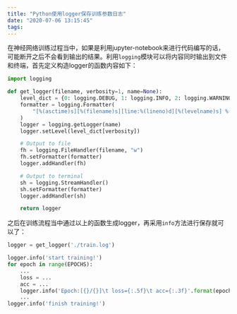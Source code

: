 ```yaml
---
title: "Python使用logger保存训练参数日志"
date: "2020-07-06 13:15:45"
tags:
---
```


在神经网络训练过程当中，如果是利用jupyter-notebook来进行代码编写的话，可能断开之后不会看到输出的结果。利用`logging`模块可以将内容同时输出到文件和终端，首先定义构造logger的函数内容如下：

```python
import logging

def get_logger(filename, verbosity=1, name=None):
    level_dict = {0: logging.DEBUG, 1: logging.INFO, 2: logging.WARNING}
    formatter = logging.Formatter(
        "[%(asctime)s][%(filename)s][line:%(lineno)d][%(levelname)s] %(message)s"
    )
    logger = logging.getLogger(name)
    logger.setLevel(level_dict[verbosity])

    # Output to file
    fh = logging.FileHandler(filename, "w")
    fh.setFormatter(formatter)
    logger.addHandler(fh)

    # Output to terminal
    sh = logging.StreamHandler()
    sh.setFormatter(formatter)
    logger.addHandler(sh)

    return logger
```

之后在训练流程当中通过以上的函数生成logger，再采用`info`方法进行保存就可以了：

```python
logger = get_logger('./train.log')

logger.info('start training!')
for epoch in range(EPOCHS):
    ...
    loss = ...
    acc = ...
    logger.info('Epoch:[{}/{}]\t loss={:.5f}\t acc={:.3f}'.format(epoch, EPOCHS, loss, acc))
    ...
logger.info('finish training!')
```

